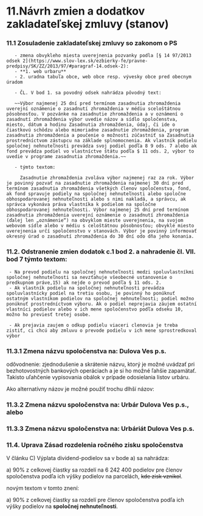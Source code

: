 
# 11.Návrh zmien a dodatkov zakladateľskej zmluvy (stanov)
   
### 11.1 Zosuladenie zakladateľskej zmluvy so zakonom o PS

       - zmena obvykleho miesta uverejnenia pozvanky podla [§ 14 97/2013 odsek 2](https://www.slov-lex.sk/ezbierky-fe/pravne-predpisy/SK/ZZ/2013/97/#paragraf-14.odsek-2): 
       - **1. web urbaru**
       - 2. uradna tabuľa obce, web obce resp. vývesky obce pred obecnym úradom
  
       - ČL. V bod 1. sa povodný odsek nahrádza pôvodný text:
       
       ~~Výbor najmenej 25 dní pred termínom zasadnutia zhromaždenia uverejní oznámenie o zasadnutí zhromaždenia v médiu sceloštátnou pôsobnosťou. V pozvánke na zasadnutie zhromaždenia a v oznámení o zasadnutí zhromaždenia výbor uvedie názov a sídlo spoločenstva, miesto, dátum a hodinu Zasadnutia zhromaždenia, údaj, či ide o čiastkovú schôdzu alebo mimoriadne zasadnutie zhromaždenia, program zasadnutia zhromaždenia a poučenie o možnosti zúčastniť sa Zasadnutia prostredníctvom zástupcu na základe splnomocnenia. Ak vlastník podielu spoločnej nehnuteľnosti prevádza svoj podiel podľa 8 9 ods. 7 alebo ak fond prevádza podiel vo vlastníctve štátu podľa $ 11 ods. 2, výbor to uvedie v programe zasadnutia zhromaždenia.~~
       
       - týmto textom: 
       
         Zasadnutie zhromaždenia zvoláva výbor najmenej raz za rok. Výbor je povinný pozvať na zasadnutie zhromaždenia najmenej 30 dní pred termínom zasadnutia zhromaždenia všetkých členov spoločenstva, fond, ak fond spravuje podiely na spoločnej nehnuteľnosti alebo spoločne obhospodarovanej nehnuteľnosti alebo s nimi nakladá, a správcu, ak správca vykonáva práva vlastníka k podielom na spoločne obhospodarovanej nehnuteľnosti. Výbor najmenej 25 dní pred termínom zasadnutia zhromaždenia uverejní oznámenie o zasadnutí zhromaždenia (ďalej len „oznámenie“) na obvyklom mieste uverejnenia, na svojom webovom sídle alebo v médiu s celoštátnou pôsobnosťou; obvyklé miesto uverejnenia určí spoločenstvo v stanovách. Výbor je povinný informovať okresný úrad o zasadnutí zhromaždenia do 30 dní odo dňa jeho konania.

### 11.2. Odstranenie zmien dodatok c.1 bod 2. a nahradenie čl. VII. bod 7 týmto textom:
   
     - Na prevod podielu na spoločnej nehnuteľnosti medzi spoluvlastníkmi spoločnej nehnuteľnosti sa nevzťahuje všeobecné ustanovenie o predkupnom práve,15) ak nejde o prevod podľa § 11 ods. 2.
     - Ak vlastník podielu na spoločnej nehnuteľnosti prevádza spoluvlastnícky podiel na tretiu osobu, je povinný ho ponúknuť ostatným vlastníkom podielov na spoločnej nehnuteľnosti; podiel možno ponúknuť prostredníctvom výboru. Ak o podiel neprejavia záujem ostatní vlastníci podielov alebo v ich mene spoločenstvo podľa odseku 10, možno ho previesť tretej osobe.
    
     - Ak prejavia zaujem o odkup podielu viaceri clenovia je treba zistiť, ci chcú aby zmluvu o prevode podielu v ich mene sprostredkoval výbor

     
### 11.3.1 Zmena názvu spoločenstva na: Dulova Ves p.s.
odôvodnenie: zjednodušenie a skrátenie názvu, ktorý je možné uvádzať pri bezhotovostných bankových operáciach a je si ho možné ľahšie zapamätať. Takisto uľahčenie vypisovania obálok v prípade odosielania listov urbáru.

Ako alternatívny názov je možné použiť trochu dlhší názov:

### 11.3.2 Zmena názvu spoločenstva na: Urbár Dulova Ves p.s., alebo

### 11.3.3 Zmena názvu spoločenstva na: Urbáriát Dulova Ves p.s.


### 11.4. Uprava Zásad rozdelenia ročného zisku spoločenstva

V článku C) Výplata dividend-podielov sa v bode a) sa nahrádza:

a) 90% z celkovej čiastky sa rozdelí na 6 242 400 podielov pre členov spoločenstva podľa ich výšky podielov na parcelách, ~~kde zisk vznikol~~.

novým textom v tomto znení:

 a) 90% z celkovej čiastky sa rozdelí pre členov spoločenstva podľa ich výšky podielov na **spoločnej nehnuteľnosti**.

